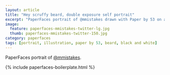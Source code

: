 ```yaml
---
layout: article
title: "Hey scruffy beard, double exposure self portrait"
excerpt: "PaperFaces portrait of @mmistakes drawn with Paper by 53 on an iPad."
image: 
  feature: paperfaces-mmistakes-twitter-lg.jpg
  thumb: paperfaces-mmistakes-twitter-150.jpg
category: paperfaces
tags: [portrait, illustration, paper by 53, beard, black and white]
---
```


PaperFaces portrait of [@mmistakes](http://twitter.com/mmistakes).

{% include paperfaces-boilerplate.html %}